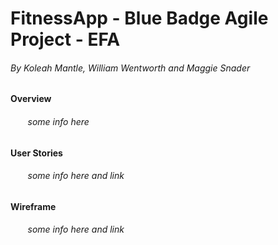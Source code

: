 # FitnessApp - Blue Badge Agile Project - EFA
###### By Koleah Mantle, William Wentworth and Maggie Snader
#### Overview
###### &nbsp;&nbsp;&nbsp;&nbsp;&nbsp;&nbsp; some info here 
#### User Stories
###### &nbsp;&nbsp;&nbsp;&nbsp;&nbsp;&nbsp; some info here and link
#### Wireframe
###### &nbsp;&nbsp;&nbsp;&nbsp;&nbsp;&nbsp; some info here and link
